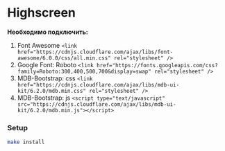 # Highscreen

**Необходимо подключить:**
1. Font Awesome
  `<link href="https://cdnjs.cloudflare.com/ajax/libs/font-awesome/6.0.0/css/all.min.css" rel="stylesheet" />`
2. Google Font: Roboto
  `<link href="https://fonts.googleapis.com/css?family=Roboto:300,400,500,700&display=swap" rel="stylesheet" />`
3. MDB-Bootstrap: css
  `<link href="https://cdnjs.cloudflare.com/ajax/libs/mdb-ui-kit/6.2.0/mdb.min.css" rel="stylesheet" />`
4. MDB-Bootstrap: js
  `<script type="text/javascript" src="https://cdnjs.cloudflare.com/ajax/libs/mdb-ui-kit/6.2.0/mdb.min.js"></script>`

### Setup

```bash
make install
```
